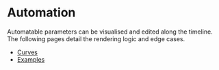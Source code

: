 # Automation

Automatable parameters can be visualised and edited along the timeline. The following pages detail the rendering logic and edge cases.

- [Curves](./curves.md)
- [Examples](./examples.md)
